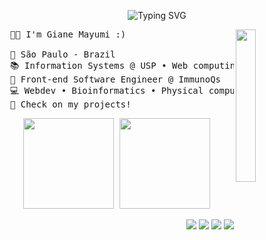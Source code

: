 <!-- Welcome to my profile code :) -->

<!-- Hi there text -->

<div align="center" >

![Typing SVG](https://readme-typing-svg.demolab.com?font=Fira+Code&weight=500&size=33&pause=1000&color=AE81CE&center=true&vCenter=true&repeat=true&random=false&width=435&lines=Hi+there!+%F0%9F%91%8B)

</div>


<!-- Side Image -->

<img src="https://i.imgur.com/B72xOeX.png" width="25%" align="right" />


<!-- Introduction -->

<pre>
  👩‍💻 I'm Giane Mayumi :)

  📍 São Paulo - Brazil
  📚 Information Systems @ USP • Web computing @ IFSP
  💼 Front-end Software Engineer @ ImmunoQs
  💻 Webdev • Bioinformatics • Physical computing • InfoSec 
  🌟 Check on my projects!
</pre>


<!-- Stats -->
<div align="center" >
<pre>
<img height="145px" src="https://github-readme-stats.vercel.app/api/top-langs/?username=Anemaygi&layout=compact&langs_count=8&theme=material-palenight&hide_border=true"/> <img height="145px" src="https://github-readme-stats.vercel.app/api?username=Anemaygi&theme=material-palenight&hide_border=true&include_all_commits=false&count_private=false"/>
</pre>
</div>


<!-- Hyperlinks -->

<div align="right" >
  
[![](https://img.shields.io/badge/LinkedIn-0a66c2)](http://linkedin.com/in/gianemayumi)
[![](https://img.shields.io/badge/Website-696af5)](https://anemaygi.github.io/)
[![](https://img.shields.io/badge/CV-A864C8)](https://drive.google.com/uc?export=download&id=1OmtnlYn_Ar4IhaErO8TEUAH_sjCjSKqO)
[![](https://img.shields.io/badge/Holopin-e75e9b)](https://holopin.me/anemaygi)

</div>
